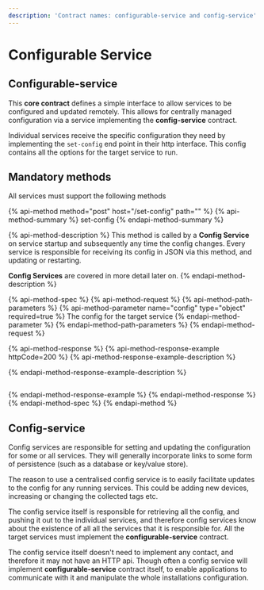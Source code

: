 ```yaml
---
description: 'Contract names: configurable-service and config-service'
---
```


# Configurable Service

## Configurable-service

This **core contract** defines a simple interface to allow services to be configured and updated remotely.  This allows for centrally managed configuration via a service implementing the **config-service** contract.

Individual services receive the specific configuration they need by implementing the `set-config` end point in their http interface.  This config contains all the options for the target service to run.

## Mandatory methods

All services must support the following methods

{% api-method method="post" host="/set-config" path="" %}
{% api-method-summary %}
set-config
{% endapi-method-summary %}

{% api-method-description %}
This method is called by a **Config Service** on service startup and subsequently any time the config changes.  Every service is responsible for receiving its config in JSON via this method, and updating or restarting.  
  
**Config Services** are covered in more detail later on.
{% endapi-method-description %}

{% api-method-spec %}
{% api-method-request %}
{% api-method-path-parameters %}
{% api-method-parameter name="config" type="object" required=true %}
The config for the target service
{% endapi-method-parameter %}
{% endapi-method-path-parameters %}
{% endapi-method-request %}

{% api-method-response %}
{% api-method-response-example httpCode=200 %}
{% api-method-response-example-description %}

{% endapi-method-response-example-description %}

```

```
{% endapi-method-response-example %}
{% endapi-method-response %}
{% endapi-method-spec %}
{% endapi-method %}

## Config-service

Config services are responsible for setting and updating the configuration for some or all services. They will generally incorporate links to some form of persistence \(such as a database or key/value store\).

The reason to use a centralised config service is to easily facilitate updates to the config for any running services. This could be adding new devices, increasing or changing the collected tags etc.

The config service itself is responsible for retrieving all the config, and pushing it out to the individual services, and therefore config services know about the existence of all all the services that it is responsible for. All the target services must implement the **configurable-service** contract.

The config service itself doesn't need to implement any contact, and therefore it may not have an HTTP api.  Though often a config service will implement **configurable-service** contract itself, to enable applications to communicate with it and manipulate the whole installations configuration.

